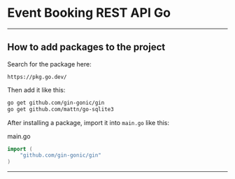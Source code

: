 # Event Booking REST API Go
_______________________________________________________________________________
## How to add packages to the project

Search for the package here:
```
https://pkg.go.dev/
```

Then add it like this:
```sh
go get github.com/gin-gonic/gin
go get github.com/mattn/go-sqlite3
```

After installing a package, 
import it into `main.go` like this:

main.go
```go
import (
    "github.com/gin-gonic/gin"
)
```

_______________________________________________________________________________
